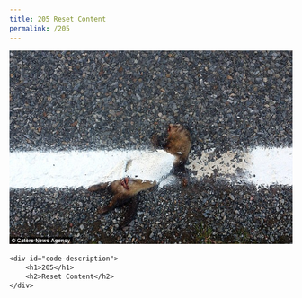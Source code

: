 ```yaml
---
title: 205 Reset Content
permalink: /205
---
```

<div class="status-page-container">
<div>
    <img src="/assets/img/code/205.jpg" alt="205 Reset Content" />

    <div id="code-description">
        <h1>205</h1>
        <h2>Reset Content</h2>
    </div>
</div>
</div>
